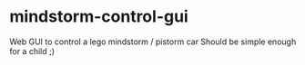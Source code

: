 # mindstorm-control-gui
Web GUI to control a lego mindstorm / pistorm car
Should be simple enough for a child ;)
